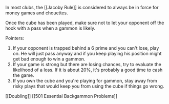 In most clubs, the [[Jacoby Rule]] is considered to always be in force for money games and chouettes. 

Once the cube has been played, make sure not to let your opponent off the hook with a pass when a gammon is likely.

Pointers:

1) If your opponent is trapped behind a 6 prime and you can't lose, play on. He will just pass anyway and if you keep playing his position might get bad enough to win a gammon.
2) If your game is strong but there are losing chances, try to evaluate the likelihood of a loss. If it is about 20%, it's probably a good time to cash the game.
3) If you own the cube and you're playing for gammon, stay away from risky plays that would keep you from using the cube if things go wrong.

[[Doubling]]
[[501 Essential Backgammon Problems]]
